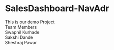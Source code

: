# SalesDashboard-NavAdr
This is our demo Project
<br>
Team Members
<br>
Swapnil Kurhade 
<br>
Sakshi Dande
<br>
Sheshraj Pawar
